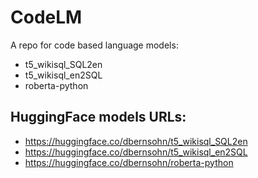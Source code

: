 # CodeLM
A repo for code based language models:
+ t5_wikisql_SQL2en
+ t5_wikisql_en2SQL
+ roberta-python

## HuggingFace models URLs:
+ https://huggingface.co/dbernsohn/t5_wikisql_SQL2en
+ https://huggingface.co/dbernsohn/t5_wikisql_en2SQL
+ https://huggingface.co/dbernsohn/roberta-python